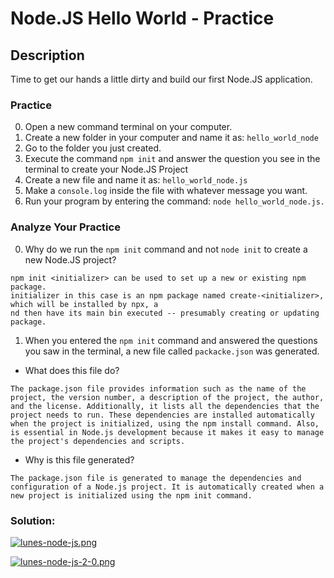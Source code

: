 # Node.JS Hello World - Practice

## Description

Time to get our hands a little dirty and build our first Node.JS application.

### Practice

0. Open a new command terminal on your computer.
1. Create a new folder in your computer and name it as: ``` hello_world_node ```
2. Go to the folder you just created.
3. Execute the command ``` npm init ``` and answer the question you see in the terminal to create your Node.JS Project
4. Create a new file and name it as: ``` hello_world_node.js ```
5. Make a ``` console.log ``` inside the file with whatever message you want.
6. Run your program by entering the command: ``` node hello_world_node.js. ```

### Analyze Your Practice

0. Why do we run the `npm init` command and not `node init` to create a new Node.JS project?

```
npm init <initializer> can be used to set up a new or existing npm package. 
initializer in this case is an npm package named create-<initializer>, which will be installed by npx, a
nd then have its main bin executed -- presumably creating or updating package.
```

1. When you entered the `npm init` command and answered the questions you saw in the terminal, a new file called `packacke.json` was generated.

- What does this file do?

```
The package.json file provides information such as the name of the project, the version number, a description of the project, the author, and the license. Additionally, it lists all the dependencies that the project needs to run. These dependencies are installed automatically when the project is initialized, using the npm install command. Also, is essential in Node.js development because it makes it easy to manage the project's dependencies and scripts.
```

- Why is this file generated?

```
The package.json file is generated to manage the dependencies and configuration of a Node.js project. It is automatically created when a new project is initialized using the npm init command.

```

### Solution:

[![lunes-node-js.png](https://i.postimg.cc/8cG8fL5R/lunes-node-js.png)](https://postimg.cc/34tfP42N)

[![lunes-node-js-2-0.png](https://i.postimg.cc/NM1StL45/lunes-node-js-2-0.png)](https://postimg.cc/cgLXMxPS)

